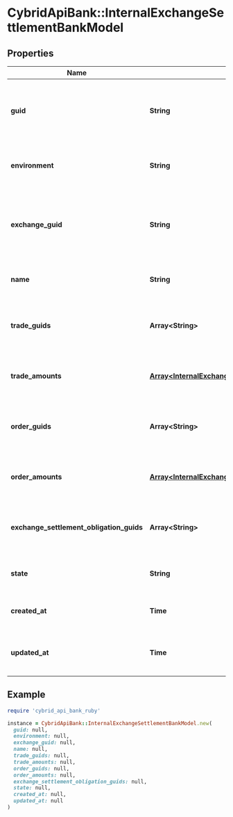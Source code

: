# CybridApiBank::InternalExchangeSettlementBankModel

## Properties

| Name | Type | Description | Notes |
| ---- | ---- | ----------- | ----- |
| **guid** | **String** | Auto-generated unique identifier for the exchange settlement. |  |
| **environment** | **String** | The environment that the settlement is for. |  |
| **exchange_guid** | **String** | The identifier of the exchange that corresponds to this settlement. |  |
| **name** | **String** | The name of the exchange settlement. |  |
| **trade_guids** | **Array&lt;String&gt;** | The exchange settlement&#39;s set of included trade guids. |  |
| **trade_amounts** | [**Array&lt;InternalExchangeSettlementTradeAmountsInnerBankModel&gt;**](InternalExchangeSettlementTradeAmountsInnerBankModel.md) | The exchange settlement&#39;s set of trade amounts. |  |
| **order_guids** | **Array&lt;String&gt;** | The exchange settlement&#39;s set of included order guids. |  |
| **order_amounts** | [**Array&lt;InternalExchangeSettlementOrderAmountsInnerBankModel&gt;**](InternalExchangeSettlementOrderAmountsInnerBankModel.md) | The exchange settlement&#39;s set of order amounts. |  |
| **exchange_settlement_obligation_guids** | **Array&lt;String&gt;** | The exchange settlement&#39;s set of obligation guids. | [optional] |
| **state** | **String** | The exchange settlement&#39;s state |  |
| **created_at** | **Time** | ISO8601 datetime the record was created at. |  |
| **updated_at** | **Time** | ISO8601 datetime the record was last updated at. |  |

## Example

```ruby
require 'cybrid_api_bank_ruby'

instance = CybridApiBank::InternalExchangeSettlementBankModel.new(
  guid: null,
  environment: null,
  exchange_guid: null,
  name: null,
  trade_guids: null,
  trade_amounts: null,
  order_guids: null,
  order_amounts: null,
  exchange_settlement_obligation_guids: null,
  state: null,
  created_at: null,
  updated_at: null
)
```

